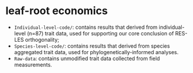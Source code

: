 # leaf-root economics

- `Individual-level-code/`: contains results that derived from individual-level (n=87) trait data, used for supporting our core conclusion of RES-LES orthogonality;
- `Species-level-code/`: contains results that derived from species aggregated trait data, used for phylogenetically-informed analyses.
- `Raw-data`: contains unmodified trait data collected from field measurements.